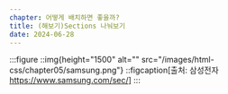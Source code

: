 ```yaml
---
chapter: 어떻게 배치하면 좋을까?
title: (해보기)Sections 나눠보기
date: 2024-06-28
---
```


:::figure
::img{height="1500" alt="" src="/images/html-css/chapter05/samsung.png"}
::figcaption[출처: 삼성전자 https://www.samsung.com/sec/]
:::
